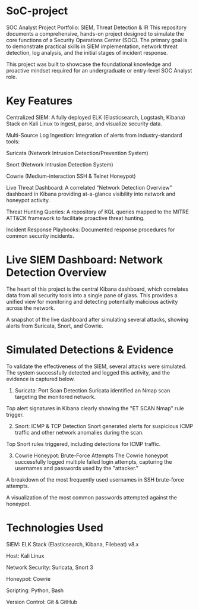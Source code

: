 # SoC-project
SOC Analyst Project Portfolio: SIEM, Threat Detection & IR
This repository documents a comprehensive, hands-on project designed to simulate the core functions of a Security Operations Center (SOC). The primary goal is to demonstrate practical skills in SIEM implementation, network threat detection, log analysis, and the initial stages of incident response.

This project was built to showcase the foundational knowledge and proactive mindset required for an undergraduate or entry-level SOC Analyst role.

# Key Features
Centralized SIEM: A fully deployed ELK (Elasticsearch, Logstash, Kibana) Stack on Kali Linux to ingest, parse, and visualize security data.

Multi-Source Log Ingestion: Integration of alerts from industry-standard tools:

Suricata (Network Intrusion Detection/Prevention System)

Snort (Network Intrusion Detection System)

Cowrie (Medium-interaction SSH & Telnet Honeypot)

Live Threat Dashboard: A correlated "Network Detection Overview" dashboard in Kibana providing at-a-glance visibility into network and honeypot activity.

Threat Hunting Queries: A repository of KQL queries mapped to the MITRE ATT&CK framework to facilitate proactive threat hunting.

Incident Response Playbooks: Documented response procedures for common security incidents.

# Live SIEM Dashboard: Network Detection Overview
The heart of this project is the central Kibana dashboard, which correlates data from all security tools into a single pane of glass. This provides a unified view for monitoring and detecting potentially malicious activity across the network.

A snapshot of the live dashboard after simulating several attacks, showing alerts from Suricata, Snort, and Cowrie.

# Simulated Detections & Evidence
To validate the effectiveness of the SIEM, several attacks were simulated. The system successfully detected and logged this activity, and the evidence is captured below.

1. Suricata: Port Scan Detection
Suricata identified an Nmap scan targeting the monitored network.

Top alert signatures in Kibana clearly showing the "ET SCAN Nmap" rule trigger.

2. Snort: ICMP & TCP Detection
Snort generated alerts for suspicious ICMP traffic and other network anomalies during the scan.

Top Snort rules triggered, including detections for ICMP traffic.

3. Cowrie Honeypot: Brute-Force Attempts
The Cowrie honeypot successfully logged multiple failed login attempts, capturing the usernames and passwords used by the "attacker."

A breakdown of the most frequently used usernames in SSH brute-force attempts.

A visualization of the most common passwords attempted against the honeypot.


# Technologies Used
SIEM: ELK Stack (Elasticsearch, Kibana, Filebeat) v8.x

Host: Kali Linux

Network Security: Suricata, Snort 3

Honeypot: Cowrie

Scripting: Python, Bash

Version Control: Git & GitHub
